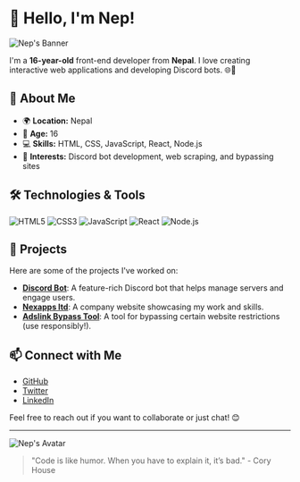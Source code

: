# 👋 Hello, I'm Nep!

![Nep's Banner](https://raw.githubusercontent.com/tekdadz/tekdadz/refs/heads/main/header.png) <!-- Replace with your banner image URL -->

I'm a **16-year-old** front-end developer from **Nepal**. I love creating interactive web applications and developing Discord bots. 🌐🤖

## 🚀 About Me

- 🌍 **Location:** Nepal
- 🎂 **Age:** 16
- 💻 **Skills:** HTML, CSS, JavaScript, React, Node.js
- 🤖 **Interests:** Discord bot development, web scraping, and bypassing sites

## 🛠️ Technologies & Tools

![HTML5](https://img.shields.io/badge/HTML5-000000?style=flat&logo=html5&logoColor=E34F26) 
![CSS3](https://img.shields.io/badge/CSS3-000000?style=flat&logo=css3&logoColor=1572B6) 
![JavaScript](https://img.shields.io/badge/JavaScript-000000?style=flat&logo=javascript&logoColor=F7DF1E) 
![React](https://img.shields.io/badge/React-000000?style=flat&logo=react&logoColor=61DAFB) 
![Node.js](https://img.shields.io/badge/Node.js-000000?style=flat&logo=node.js&logoColor=8CC84B) 

## 🌟 Projects

Here are some of the projects I've worked on:

- **[Discord Bot](https://nexapps.netlify.app/evolution)**: A feature-rich Discord bot that helps manage servers and engage users.
- **[Nexapps ltd](https://nexapps.netlify.app/)**: A company website showcasing my work and skills.
- **[Adslink Bypass Tool](https://nexapps.netlify.app/evobypasser)**: A tool for bypassing certain website restrictions (use responsibly!).

## 📫 Connect with Me

- [GitHub](https://github.com/developerprajwalyt)
- [Twitter](https://twitter.com/)
- [LinkedIn](https://linkedin.com/in/)

Feel free to reach out if you want to collaborate or just chat! 😊

---

![Nep's Avatar](https://i.imgur.com/lOZ0MZw.jpeg) <!-- Replace with your avatar image URL -->

> "Code is like humor. When you have to explain it, it’s bad." - Cory House
> 
